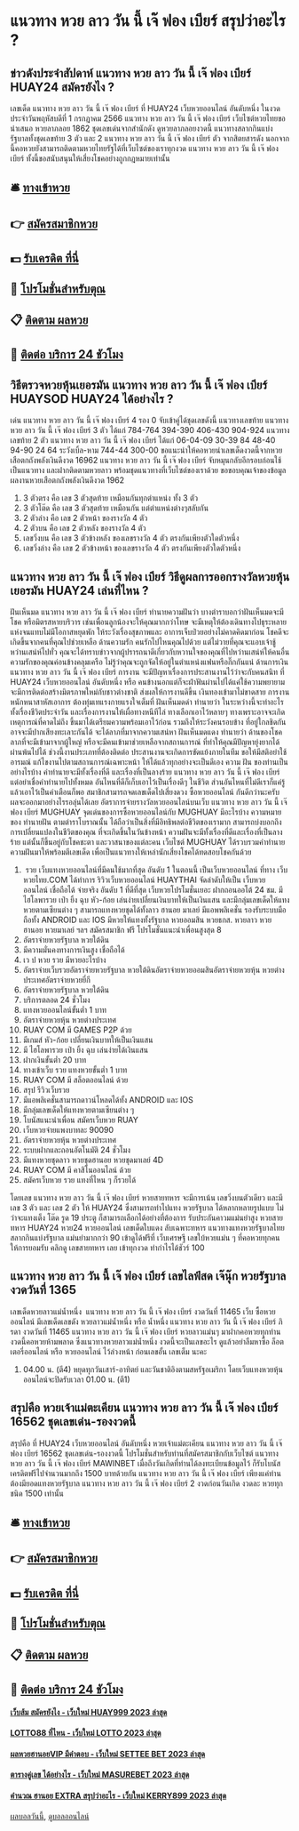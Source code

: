 # แนวทาง หวย ลาว วัน นี้ เจ๊ ฟอง เบียร์ สรุปว่าอะไร ?
## ข่าวดังประจำสัปดาห์ แนวทาง หวย ลาว วัน นี้ เจ๊ ฟอง เบียร์ HUAY24 สมัครยังไง ?
เลขเด็ด แนวทาง หวย ลาว วัน นี้ เจ๊ ฟอง เบียร์ ที่ HUAY24 เว็บหวยออนไลน์ อันดับหนึ่ง ในงวดประจำวันพฤหัสบดีที่ 1 กรกฎาคม 2566 แนวทาง หวย ลาว วัน นี้ เจ๊ ฟอง เบียร์ เว็บไซต์หวยไทยขอนำเสนอ หวยลาภลอย 1862 ชุดเลขเด่นจากสำนักดัง ดูหวยลาภลอยงวดนี้ แนวทางสลากกินแบ่งรัฐบาลทั้งชุดเลขท้าย 3 ตัว และ 2 แนวทาง หวย ลาว วัน นี้ เจ๊ ฟอง เบียร์ ตัว จากสิตยสารดัง นอกจากนี้คอหวยยังสามารถติดตามหวยไทยรัฐได้ที่เว็บไซต์ของเราทุกงวด แนวทาง หวย ลาว วัน นี้ เจ๊ ฟอง เบียร์ ทั้งนี้ขอสนับสนุนให้เสี่ยงโชคอย่างถูกกฎหมายเท่านั้น

## 🛎 [ทางเข้าหวย](https://bit.ly/3BG5bNw)
## 👉 [สมัครสมาชิกหวย](https://bit.ly/3BG5bNw)
## 💵 [รับเครดิต ที่นี่](https://bit.ly/3C3mvgS)
## 👑 [โปรโมชั่นสำหรับตุณ](https://bit.ly/3C3mvgS)
## 📋 [ติดตาม ผลหวย](https://bit.ly/3C3mvgS)
## 📱 [ติดต่อ บริการ 24 ชัวโมง](https://bit.ly/3C3mvgS)

## วิธีตรวจหวยหุ้นเยอรมัน แนวทาง หวย ลาว วัน นี้ เจ๊ ฟอง เบียร์ HUAYSOD HUAY24 ได้อย่างไร ?
เด่น แนวทาง หวย ลาว วัน นี้ เจ๊ ฟอง เบียร์ 4 รอง 0 จับเข้าคู่ได้ชุดเลขดังนี้
แนวทางเลขท้าย แนวทาง หวย ลาว วัน นี้ เจ๊ ฟอง เบียร์ 3 ตัว ได้แก่
784-764
394-390
406-430
904-924
แนวทางเลขท้าย 2 ตัว แนวทาง หวย ลาว วัน นี้ เจ๊ ฟอง เบียร์ ได้แก่
06-04-09
30-39
84
48-40
94-90
24
64
ระวังเบิ้ล-หาม
744-44
300-00
ขอแนะนำให้คอหวยนำเลขเด็ดงวดนี้จากหวยเสือตกถังพลังเงินดีงวด 16962 แนวทาง หวย ลาว วัน นี้ เจ๊ ฟอง เบียร์ จับหมุนกลับอีกรอบก่อนใช้เป็นแนวทาง และฝากติดตามหวยลาว พร้อมชุดแนวทางที่เว็บไซต์ของเราด้วย
ขอขอบคุณเจ้าของข้อมูล
ผลงานหวยเสือตกถังพลังเงินดีงวด 1962

1. 3 ตัวตรง คือ เลข 3 ตัวสุดท้าย เหมือนกันทุกตำแหน่ง ทั้ง 3 ตัว
2. 3 ตัวโต๊ด คือ เลข 3 ตัวสุดท้าย เหมือนกัน แต่ตำแหน่งต่างๆสลับกัน
3. 2 ตัวล่าง คือ เลข 2 ตัวหน้า ของรางวัล 4 ตัว
4. 2 ตัวบน คือ เลข 2 ตัวหลัง ของรางวัล 4 ตัว
5. เลขวิ่งบน คือ เลข 3 ตัวข้างหลัง ของเลขรางวัล 4 ตัว ตรงกันเพียงตัวใดตัวหนึ่ง
6. เลขวิ่งล่าง คือ เลข 2 ตัวข้างหน้า ของเลขรางวัล 4 ตัว ตรงกันเพียงตัวใดตัวหนึ่ง

## แนวทาง หวย ลาว วัน นี้ เจ๊ ฟอง เบียร์ วิธีดูผลการออกรางวัลหวยหุ้นเยอรมัน HUAY24 เล่นที่ไหน ?
ฝันเห็นมด แนวทาง หวย ลาว วัน นี้ เจ๊ ฟอง เบียร์ ทำนายความฝันว่า บางตำราบอกว่าฝันเห็นมดจะมีโชค หรือมิตรสหายบริวาร เช่นเพื่อนลูกน้องจะให้คุณมากกว่าโทษ จะมีเหตุให้ต้องเดินทางไปธุระหลายแห่งจนแทบไม่มีโอกาสหยุดพัก ให้ระวังเรื่องสุขภาพและ อาการเจ็บป่วยอย่างไม่คาดคิดมาก่อน โชคดีจะเกิดขึ้นจากคนที่คุณไปช่วยเหลือ
ด้านความรัก คนรักไปไหนคุณไปด้วย แต่ไม่วายที่คุณจะแอบเจ้าชู้หว่านเสน่ห์ไปทั่ว คุณจะได้ทราบข่าวจากผู้ปรารถนาดีเกี่ยวกับหวานใจของคุณที่ไปหว่านเสน่ห์ให้คนอื่น ความรักของคุณค่อนข้างคลุมเครือ ไม่รู้ว่าคุณจะถูกจัดให้อยู่ในตำแหน่งแฟนหรือกิ๊กกันแน่
ด้านการเงิน แนวทาง หวย ลาว วัน นี้ เจ๊ ฟอง เบียร์ การงาน จะมีปัญหาเรื่องการประสานงานไว้ว่าจะกับคนสนิท ที่ HUAY24 เว็บหวยออนไลน์ อันดับหนึ่ง หรือ คนข้างนอกแต่ก็จะฝ่าฟันผ่านไปได้แค่ใช้ความพยายาม จะมีการติดต่อสร้างมิตรภาพใหม่กับชาวต่างชาติ ส่งผลให้การงานดีขึ้น เงินทองเข้ามาไม่ขาดสาย การงานหนักหนาสาหัสเอาการ ต้องทุ่มเทแรงกายแรงใจเต็มที่
ฝันเห็นมดดำ ทำนายว่า ในระหว่างนี้จะทำอะไรทั้งเรื่องชีวิตประจำวัน และเรื่องการงานให้เผื่อทางหนีทีไล่ ทางเลือกเอาไว้หลายๆ ทางเพราะอาจจะเกิดเหตุการณ์ที่คาดไม่ถึง ขึ้นมาได้เตรียมความพร้อมเอาไว้ก่อน รวมถึงให้ระวังคนรอบข้าง ที่อยู่ใกลชิดกันอาจจะมีปากเสียงทะเลาะกันได้ จะได้ลาภที่มาจากความเสน่หา
ฝันเห็นมดแดง ทำนายว่า ด้านของโชคลาภที่จะมีเข้ามาจากผู้ใหญ่ หรือจะมีคนเข้ามาช่วยเหลือจากสถานการณ์ ที่ทำให้คุณมีปัญหายุ่งยากได้ผ่านพ้นไปได้ ช่วงนี้งานประเภทที่ต้องติดต่อ ประสานงานจะเกิดการขัดแย้งภายในทีม ขอให้มีสติอย่าใช้อารมณ์ แก้ไขงานไปตามสถานการณ์เฉพาะหน้า ให้ได้แล้วทุกอย่างจะเป็นดีเอง
ความ ฝัน ของท่านเป็นอย่างไรบ้าง คำทำนายจะมีทั้งเรื่องที่ดี และเรื่องที่เป็นลางร้าย แนวทาง หวย ลาว วัน นี้ เจ๊ ฟอง เบียร์ แต่อย่าเชื่อคำทำนายไปทั้งหมด อันไหนที่ดีก็เก็บเอาไว้เป็นเรื่องดีๆ ในชีวิต ส่วนอันไหนที่ไม่ดีเราก็แค่รู้ แล้วเอาไว้เป็นคำเตือนก็พอ สมาชิกสามารถจดเลขเด็ดไปเสี่ยงดวง ซื้อหวยออนไลน์ กันดีกว่านะครับ ผลจะออกมาอย่างไรรอลุ่นได้เลย
อัตราการจ่ายรางวัลหวยออนไลน์บนเว็บ แนวทาง หวย ลาว วัน นี้ เจ๊ ฟอง เบียร์ MUGHUAY
จุดเด่นของการซื้อหวยออนไลน์กับ MUGHUAY มีอะไรบ้าง
ความหมายของ ทำนายฝัน ตามตำราโบราณนั้น ได้ถือว่าเป็นสิ่งที่มีอิทธิพลต่อชีวิตของเรามาก สามารถบ่งบอกถึงการเปลี่ยนแปลงในชีวิตของคุณ ที่จะเกิดขึ้นในวันข้างหน้า ความฝันจะมีทั้งเรื่องที่ดีและเรื่องที่เป็นลางร้าย แต่นั้นก็ขึ้นอยู่กับโชคชะตา และวาสนาของแต่ละคน เว็บไซต์ MUGHUAY ได้รวบรวมคำทำนายความฝันมาให้พร้อมตีเลขเด็ด เพื่อเป็นแนวทางให้เหล่านักเสี่ยงโชคได้ทดสอบโชคกันด้วย
1.  รวย เว็บแทงหวยออนไลน์ที่มีคนใช้มากที่สุด อันดับ 1 ในตอนนี้ เป็นเว็บหวยออนไลน์ ที่ทาง เว็บหวยไทย.COM ได้ทำการ ริวิวเว็บหวยออนไลน์ HUAYTHAI จัดลำดับให้เป็น เว็บหวยออนไลน์ เชื่อถือได้ จ่ายจริง อันดับ 1 ที่ดีที่สุด เว็บหวยโปรโมชั่นเยอะ ฝากถอนออโต้ 24 ชม. มี ไฮโลพารวย เป่า ยิ้ง ฉุบ หัว-ก้อย เล่นง่ายเปลี่ยนเงินบาทให้เป็นเงินแสน และมีกลุ่มเลขเด็ดให้แทงหวยตามเซียนต่าง ๆ สามารถแทงหวยชุดได้ทั้งลาว ฮานอย มาเลย์ มีแอพพลิเคชั่น รองรับระบบมือถือทั้ง ANDROID และ IOS มีหวยให้แทงทั้งรัฐบาล หวยออมสิน หวยธกส. หวยลาว หวยฮานอย หวยมาเลย์ ฯลฯ สมัครสมาชิก ฟรี โปรโมชั่นแนะนำเพื่อนสูงสุด 8
2. อัตราจ่ายหวยรัฐบาล หวยใต้ดิน
3. มีความมั่นคงทางการเงินสูง เชื่อถือได้
4. เว ป หวย รวย มีหวยอะไรบ้าง
5. อัตราจ่ายเว็บรวยอัตราจ่ายหวยรัฐบาล หวยใต้ดินอัตราจ่ายหวยออมสินอัตราจ่ายหวยหุ้น หวยต่างประเทศอัตราจ่ายหวยยี่กี
6. อัตราจ่ายหวยรัฐบาล หวยใต้ดิน
7. บริการตลอด 24 ชั่วโมง
8. แทงหวยออนไลน์ขั้นต่ำ 1 บาท
9. อัตราจ่ายหวยหุ้น หวยต่างประเทศ
10. RUAY COM มี GAMES P2P ด้วย
11. มีเกมส์ หัว-ก้อย เปลี่ยนเงินบาทให้เป็นเงินแสน
12. มี ไฮโลพารวย เป่า ยิ้ง ฉุบ เล่นง่ายได้เงินแสน
13. ฝากเงินขั้นต่ำ 20 บาท
14. ทางเข้าเว็บ รวย แทงหวยขั้นต่ำ 1 บาท
15. RUAY COM มี สล็อตออนไลน์ ด้วย
16. สรุป รีวิวเว็บรวย
17. มีแอพลิเคชั่นสามารถดาวน์โหลดได้ทั้ง ANDROID และ IOS
18. มีกลุ่มเลขเด็ดให้แทงหวยตามเซียนต่าง ๆ
19. โบนัสแนะนำเพื่อน สมัครเว็บหวย RUAY
20. เว็บหวยจ่ายแพงบาทละ 90090
21. อัตราจ่ายหวยหุ้น หวยต่างประเทศ
22. ระบบฝากและถอนอัตโนมัติ 24 ชั่วโมง
23. มีแทงหวยชุดลาว หวยชุดฮานอย หวยชุดมาเลย์ 4D
24. RUAY COM มี คาสิโนออนไลน์ ด้วย
25. สมัครเว็บหวย รวย แทงที่ไหน ๆ ก็รวยได้

โดยเลข แนวทาง หวย ลาว วัน นี้ เจ๊ ฟอง เบียร์ หวยสายทหาร จะมีการเน้น เลขวิ่งบนตัวเดียว และมี เลข 3 ตัว และ เลข 2 ตัว ให้ HUAY24 ซึ่งสามารถทำไปแทง หวยรัฐบาล ได้หลากหลายรูปแบบ ไม่ว่าจะแทงเต็ง โต๊ด รูด 19 ประตู ก็สามารถเลือกได้อย่างที่ต้องการ รับประกันคาวมแม่นยำสูง
หวยสายทหาร HUAY24 หวย24 หวยออนไลน์ เลขเด็ดใบแดง ลับเฉพาะทหาร แนวทางแทงหวยรัฐบาลไทย สลากกินแบ่งรัฐบาล แม่นยำมากกว่า 90 เข้าดูได้ฟรีที่ เว็บเศรษฐี เลขใบ้หวยแม่น ๆ ที่คอหวยทุกคนให้การยอมรับ คลิกดู เลขสายทหาร เลย เข้าทุกงวด ทำกำไรได้ชัวร์ 100

## แนวทาง หวย ลาว วัน นี้ เจ๊ ฟอง เบียร์ เลขไลฟ์สด เจ๊นุ๊ก หวยรัฐบาล งวดวันที่ 1365
เลขเด็ดหวยลาวแม่น้ำหนึ่ง  แนวทาง หวย ลาว วัน นี้ เจ๊ ฟอง เบียร์ งวดวันที่ 11465
เว็บ ซื้อหวยออนไลน์ มีเลขเด็ดเลขดัง หวยลาวแม่น้ำหนึ่ง หรือ น้ำหนึ่ง แนวทาง หวย ลาว วัน นี้ เจ๊ ฟอง เบียร์ ภิรดา งวดวันที่ 11465 แนวทาง หวย ลาว วัน นี้ เจ๊ ฟอง เบียร์ หวยลาวแม่นๆ มาฝากคอหวยทุกท่าน งวดนี้คอหวยห้ามพลาด ซึ่งแนวทางหวยลาวแม่น้ำหนึ่ง งวดนี้จะเป็นเลขอะไร ดูแล้วอย่าลืมหาซื้อ ล็อตเตอรี่ออนไลน์ หรือ หวยออนไลน์ ไว้ล่วงหน้า ก่อนเลขอั้น เลขเต็ม นะคะ
1. 04.00 น. (ตี4) หยุดทุกวันเสาร์-อาทิตย์ และวันชาติอิงตามสหรัฐอเมริกา โดยเว็บแทงหวยหุ้นออนไลน์จะปิดรับเวลา 01.00 น. (ตี1)

## สรุปคือ หวยเจ้าแม่ตะเคียน แนวทาง หวย ลาว วัน นี้ เจ๊ ฟอง เบียร์ 16562 ชุดเลขเด่น-รองงวดนี้
สรุปคือ ที่ HUAY24 เว็บหวยออนไลน์ อันดับหนึ่ง หวยเจ้าแม่ตะเคียน แนวทาง หวย ลาว วัน นี้ เจ๊ ฟอง เบียร์ 16562 ชุดเลขเด่น-รองงวดนี้ โปรโมชั่นสำหรับท่านที่สมัครสมาชิกกับเว็บไซต์ แนวทาง หวย ลาว วัน นี้ เจ๊ ฟอง เบียร์ MAWINBET เมื่อถึงวันเกิดที่ท่านได้ลงทะเบียนข้อมูลไว้ ก็รับโบนัสเครดิตฟรีไปจำนวนมากถึง 1500 บาทด้วยกัน แนวทาง หวย ลาว วัน นี้ เจ๊ ฟอง เบียร์ เพียงแค่ท่านต้องมียอดแทงหวยรัฐบาล แนวทาง หวย ลาว วัน นี้ เจ๊ ฟอง เบียร์ 2 งวดก่อนวันเกิด งวดละ หวยทุกชนิด 1500 เท่านั้น

## 🛎 [ทางเข้าหวย](https://bit.ly/3BG5bNw)
## 👉 [สมัครสมาชิกหวย](https://bit.ly/3BG5bNw)
## 💵 [รับเครดิต ที่นี่](https://bit.ly/3C3mvgS)
## 👑 [โปรโมชั่นสำหรับตุณ](https://bit.ly/3C3mvgS)
## 📋 [ติดตาม ผลหวย](https://bit.ly/3C3mvgS)
## 📱 [ติดต่อ บริการ 24 ชัวโมง](https://bit.ly/3C3mvgS)

#### [เว็บส้ม สมัครยังไง - เว็บใหม่ HUAY999 2023 ล่าสุด](https://atom.io/themes/เว็บส้ม%20สมัครยังไง%20-%20เว็บใหม่%20huay999%202023%20ล่าสุด)
#### [LOTTO88 ที่ไหน - เว็บใหม่ LOTTO 2023 ล่าสุด](https://atom.io/themes/lotto88%20ที่ไหน%20-%20เว็บใหม่%20lotto%202023%20ล่าสุด)
#### [ผลหวยฮานอยVIP มีคำตอบ - เว็บใหม่ SETTEE BET 2023 ล่าสุด](https://atom.io/themes/ผลหวยฮานอยvip%20มีคำตอบ%20-%20เว็บใหม่%20settee%20bet%202023%20ล่าสุด)
#### [ตารางคู่เลข ได้อย่างไร - เว็บใหม่ MASUREBET 2023 ล่าสุด](https://atom.io/themes/ตารางคู่เลข%20ได้อย่างไร%20-%20เว็บใหม่%20masurebet%202023%20ล่าสุด)
#### [คำนวณ ฮานอย EXTRA สรุปว่าอะไร - เว็บใหม่ KERRY899 2023 ล่าสุด](https://atom.io/themes/คำนวณ%20ฮานอย%20extra%20สรุปว่าอะไร%20-%20เว็บใหม่%20kerry899%202023%20ล่าสุด)

[ผลบอลวันนี้](https://siamsport.tv "ผลบอลวันนี้"), [ดูบอลออนไลน์](https://siamsport.tv/ดูบอลสด "ดูบอลออนไลน์")